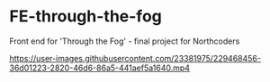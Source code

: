 # FE-through-the-fog
Front end for 'Through the Fog' - final project for Northcoders

https://user-images.githubusercontent.com/23381975/229468456-36d01223-2820-46d6-86a5-441aef5a1640.mp4
